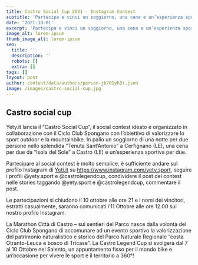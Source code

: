 ```yaml
---
title: Castro Social Cup 2021 - Instagram Contest
subtitle: 'Partecipa e vinci un soggiorno, una cena e un’esperienza sportiva nel Salento'
date: '2021-10-01'
excerpt: 'Partecipa e vinci un soggiorno, una cena e un’esperienza sportiva nel Salento'
image_alt: lorem-ipsum
thumb_image_alt: lorem-ipsum
seo:
  title: ''
  description: ''
  robots: []
  extra: []
tags: []
layout: post
author: content/data/authors/person-jb701yh3t.json
image: /images/castro-social-cup.jpg
---
```

## Castro social cup 

Yety.it lancia il “Castro Social Cup”, il social contest ideato e organizzato in collaborazione con il Ciclo Club Spongano con l’obiettivo di valorizzare lo sport outdoor e la mountainbike. In palio un soggiorno di una notte per due persone nello splendida “Tenuta Sant’Antonio” a Cerfignano (LE), una cena per due da “Isola del Sole” a Castro (LE) e un’esperienza sportiva per due.




Partecipare al social contest è molto semplice, è sufficiente andare sul profilo Instagram di [Yeti.it](www.yety.it) su <https://www.instagram.com/yety.sport>, seguire i profili @yety.sport e @castrolegendcup, condividere il post del contest nelle stories taggando @yety.sport e @castrolegendcup, commentare il post. 




Le partecipazioni si chiudono il 10 ottobre alle ore 21 e i nomi dei vincitori, estratti casualmente, saranno comunicati l’11 Ottobre alle ore 12.00 sul nostro profilo Instagram. 




La Marathon Città di Castro – sui sentieri del Parco nasce dalla volontà del Ciclo Club Spongano di accomunare ad un evento sportivo la valorizzazione del patrimonio naturalistico e storico del Parco Naturale Regionale “costa Otranto-Leuca e bosco di Tricase”. La Castro Legend Cup si svolgerà dal 7 al 10 Ottobre nel Salento, un appuntamento fisso per il mondo bike e un’occasione per vivere le sport e il territorio a 360°! 
